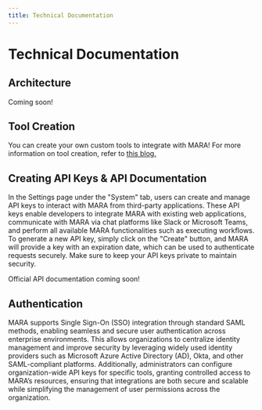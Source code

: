 ```yaml
---
title: Technical Documentation
---
```


# Technical Documentation

## Architecture

Coming soon!

## Tool Creation

You can create your own custom tools to integrate with MARA! For more information on tool creation, refer to <a href="https://nanome.ai/blog/introduction-to-mara-tool-creation/">this blog.</a>

## Creating API Keys & API Documentation

In the Settings page under the "System" tab, users can create and manage API keys to interact with MARA from third-party applications. These API keys enable developers to integrate MARA with existing web applications, communicate with MARA via chat platforms like Slack or Microsoft Teams, and perform all available MARA functionalities such as executing workflows. To generate a new API key, simply click on the "Create" button, and MARA will provide a key with an expiration date, which can be used to authenticate requests securely. Make sure to keep your API keys private to maintain security.

Official API documentation coming soon!

## Authentication

MARA supports Single Sign-On (SSO) integration through standard SAML methods, enabling seamless and secure user authentication across enterprise environments. This allows organizations to centralize identity management and improve security by leveraging widely used identity providers such as Microsoft Azure Active Directory (AD), Okta, and other SAML-compliant platforms. 
Additionally, administrators can configure organization-wide API keys for specific tools, granting controlled access to MARA’s resources, ensuring that integrations are both secure and scalable while simplifying the management of user permissions across the organization.
